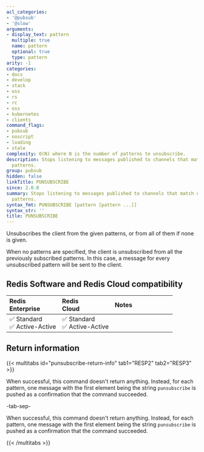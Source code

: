 ```yaml
---
acl_categories:
- '@pubsub'
- '@slow'
arguments:
- display_text: pattern
  multiple: true
  name: pattern
  optional: true
  type: pattern
arity: -1
categories:
- docs
- develop
- stack
- oss
- rs
- rc
- oss
- kubernetes
- clients
command_flags:
- pubsub
- noscript
- loading
- stale
complexity: O(N) where N is the number of patterns to unsubscribe.
description: Stops listening to messages published to channels that match one or more
  patterns.
group: pubsub
hidden: false
linkTitle: PUNSUBSCRIBE
since: 2.0.0
summary: Stops listening to messages published to channels that match one or more
  patterns.
syntax_fmt: PUNSUBSCRIBE [pattern [pattern ...]]
syntax_str: ''
title: PUNSUBSCRIBE
---
```

Unsubscribes the client from the given patterns, or from all of them if none is
given.

When no patterns are specified, the client is unsubscribed from all the
previously subscribed patterns.
In this case, a message for every unsubscribed pattern will be sent to the
client.

## Redis Software and Redis Cloud compatibility

| Redis<br />Enterprise | Redis<br />Cloud | <span style="min-width: 9em; display: table-cell">Notes</span> |
|:----------------------|:-----------------|:------|
| <span title="Supported">&#x2705; Standard</span><br /><span title="Supported"><nobr>&#x2705; Active-Active</nobr></span> | <span title="Supported">&#x2705; Standard</span><br /><span title="Supported"><nobr>&#x2705; Active-Active</nobr></span> |  |

## Return information

{{< multitabs id="punsubscribe-return-info" 
    tab1="RESP2" 
    tab2="RESP3" >}}

When successful, this command doesn't return anything. Instead, for each pattern, one message with the first element being the string `punsubscribe` is pushed as a confirmation that the command succeeded.

-tab-sep-

When successful, this command doesn't return anything. Instead, for each pattern, one message with the first element being the string `punsubscribe` is pushed as a confirmation that the command succeeded.

{{< /multitabs >}}
